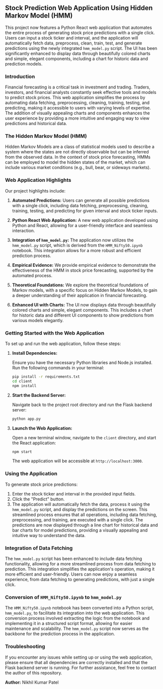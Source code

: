 ## Stock Prediction Web Application Using Hidden Markov Model (HMM)

This project now features a Python React web application that automates the entire process of generating stock price predictions with a single click. Users can input a stock ticker and interval, and the application will automatically fetch data, preprocess, clean, train, test, and generate predictions using the newly integrated `hmm_model.py` script. The UI has been significantly enhanced to display data through beautifully colored charts and simple, elegant components, including a chart for historic data and prediction models.

### Introduction

Financial forecasting is a critical task in investment and trading. Traders, investors, and financial analysts constantly seek effective tools and models to predict stock prices. This web application simplifies the process by automating data fetching, preprocessing, cleaning, training, testing, and predicting, making it accessible to users with varying levels of expertise. The addition of visually appealing charts and components enhances the user experience by providing a more intuitive and engaging way to view predictions and historical data.

### The Hidden Markov Model (HMM)

Hidden Markov Models are a class of statistical models used to describe a system where the states are not directly observable but can be inferred from the observed data. In the context of stock price forecasting, HMMs can be employed to model the hidden states of the market, which can include various market conditions (e.g., bull, bear, or sideways markets).

### Web Application Highlights

Our project highlights include:

1. **Automated Predictions:** Users can generate all possible predictions with a single click, including data fetching, preprocessing, cleaning, training, testing, and predicting for given interval and stock ticker inputs.

2. **Python React Web Application:** A new web application developed using Python and React, allowing for a user-friendly interface and seamless interaction.

3. **Integration of `hmm_model.py`:** The application now utilizes the `hmm_model.py` script, which is derived from the `HMM_Nifty50.ipynb` notebook. This integration allows for a more robust and efficient prediction process.

4. **Empirical Evidence:** We provide empirical evidence to demonstrate the effectiveness of the HMM in stock price forecasting, supported by the automated process.

5. **Theoretical Foundations:** We explore the theoretical foundations of Markov models, with a specific focus on Hidden Markov Models, to gain a deeper understanding of their application in financial forecasting.

6. **Enhanced UI with Charts:** The UI now displays data through beautifully colored charts and simple, elegant components. This includes a chart for historic data and different UI components to show predictions from various models elegantly.

### Getting Started with the Web Application

To set up and run the web application, follow these steps:

1. **Install Dependencies:**

   Ensure you have the necessary Python libraries and Node.js installed. Run the following commands in your terminal:

   ```bash
   pip install -r requirements.txt
   cd client
   npm install
   ```

2. **Start the Backend Server:**

   Navigate back to the project root directory and run the Flask backend server:

   ```bash
   python app.py
   ```

3. **Launch the Web Application:**

   Open a new terminal window, navigate to the `client` directory, and start the React application:

   ```bash
   npm start
   ```

   The web application will be accessible at `http://localhost:3000`.

### Using the Application

To generate stock price predictions:

1. Enter the stock ticker and interval in the provided input fields.
2. Click the "Predict" button.
3. The application will automatically fetch the data, process it using the `hmm_model.py` script, and display the predictions on the screen. This streamlined process ensures that all operations, including data fetching, preprocessing, and training, are executed with a single click. The predictions are now displayed through a line chart for historical data and bar charts for model predictions, providing a visually appealing and intuitive way to understand the data.

### Integration of Data Fetching

The `hmm_model.py` script has been enhanced to include data fetching functionality, allowing for a more streamlined process from data fetching to prediction. This integration simplifies the application's operation, making it more efficient and user-friendly. Users can now enjoy a seamless experience, from data fetching to generating predictions, with just a single click.

### Conversion of `HMM_Nifty50.ipynb` to `hmm_model.py`

The `HMM_Nifty50.ipynb` notebook has been converted into a Python script, `hmm_model.py`, to facilitate its integration into the web application. This conversion process involved extracting the logic from the notebook and implementing it in a structured script format, allowing for easier maintenance and scalability. The `hmm_model.py` script now serves as the backbone for the prediction process in the application.

### Troubleshooting

If you encounter any issues while setting up or using the web application, please ensure that all dependencies are correctly installed and that the Flask backend server is running. For further assistance, feel free to contact the author of this repository.

**Author:** Nikhil Kumar Patel
